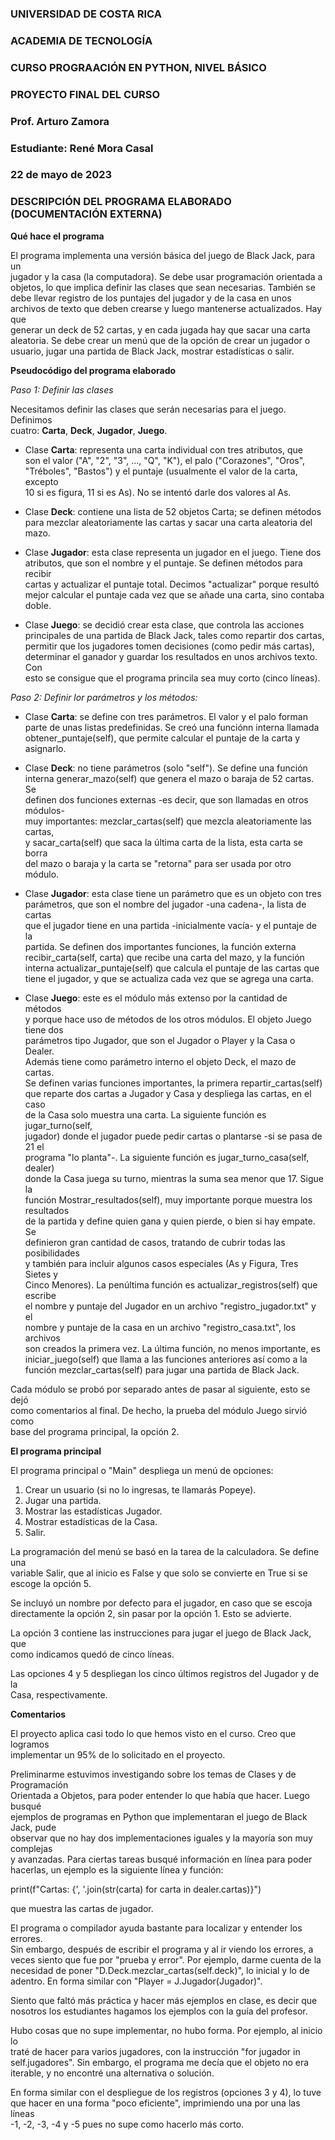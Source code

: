 ### UNIVERSIDAD DE COSTA RICA  
### ACADEMIA DE TECNOLOGÍA  
### CURSO PROGRAACIÓN EN PYTHON, NIVEL BÁSICO  

### PROYECTO FINAL DEL CURSO  
### Prof. Arturo Zamora  
### Estudiante: René Mora Casal  
### 22 de mayo de 2023  

### DESCRIPCIÓN DEL PROGRAMA ELABORADO (DOCUMENTACIÓN EXTERNA)  

**Qué hace el programa**  

El programa implementa una versión básica del juego de Black Jack, para un  
jugador y la casa (la computadora). Se debe usar programación orientada a  
objetos, lo que implica definir las clases que sean necesarias. También se  
debe llevar registro de los puntajes del jugador y de la casa en unos  
archivos de texto que deben crearse y luego mantenerse actualizados. Hay que  
generar un deck de 52 cartas, y en cada jugada hay que sacar una carta  
aleatoria. Se debe crear un menú que de la opción de crear un jugador o  
usuario, jugar una partida de Black Jack, mostrar estadísticas o salir.

**Pseudocódigo del programa elaborado**

*Paso 1: Definir las clases*

Necesitamos definir las clases que serán necesarias para el juego. Definimos  
cuatro: **Carta**, **Deck**, **Jugador**, **Juego**.

- Clase **Carta**: representa una carta individual con tres atributos, que  
son el valor ("A", "2", "3", ..., "Q", "K"), el palo ("Corazones", "Oros",  
"Tréboles", "Bastos") y el puntaje (usualmente el valor de la carta, excepto  
10 si es figura, 11 si es As). No se intentó darle dos valores al As.  

- Clase **Deck**: contiene una lista de 52 objetos Carta; se definen métodos  
para mezclar aleatoriamente las cartas y sacar una carta aleatoria del mazo.  

- Clase **Jugador**: esta clase representa un jugador en el juego. Tiene dos  
atributos, que son el nombre y el puntaje. Se definen métodos para recibir  
cartas y actualizar el puntaje total. Decimos "actualizar" porque resultó  
mejor calcular el puntaje cada vez que se añade una carta, sino contaba doble.  

- Clase **Juego**: se decidió crear esta clase, que controla las acciones  
principales de una partida de Black Jack, tales como repartir dos cartas,  
permitir que los jugadores tomen decisiones (como pedir más cartas),  
determinar el ganador y guardar los resultados en unos archivos texto. Con  
esto se consigue que el programa princila sea muy corto (cinco líneas).   

*Paso 2: Definir lor parámetros y los métodos:*  

- Clase **Carta**: se define con tres parámetros. El valor y el palo forman  
parte de unas listas predefinidas. Se creó una funciónn interna llamada  
obtener_puntaje(self), que permite calcular el puntaje de la carta y asignarlo.  

- Clase **Deck**: no tiene parámetros (solo "self"). Se define una función  
interna generar_mazo(self) que genera el mazo o baraja de 52 cartas. Se  
definen dos funciones externas -es decir, que son llamadas en otros módulos-  
muy importantes: mezclar_cartas(self) que mezcla aleatoriamente las cartas,  
y sacar_carta(self) que saca la última carta de la lista, esta carta se borra  
del mazo o baraja y la carta se "retorna" para ser usada por otro módulo.  

- Clase **Jugador**: esta clase tiene un parámetro que es un objeto con tres  
parámetros, que son el nombre del jugador -una cadena-, la lista de cartas  
que el jugador tiene en una partida -inicialmente vacía- y el puntaje de la  
partida. Se definen dos importantes funciones, la función externa  
recibir_carta(self, carta) que recibe una carta del mazo, y la función  
interna actualizar_puntaje(self) que calcula el puntaje de las cartas que  
tiene el jugador, y que se actualiza cada vez que se agrega una carta.  

- Clase **Juego**: este es el módulo más extenso por la cantidad de métodos  
y porque hace uso de métodos de los otros módulos. El objeto Juego tiene dos  
parámetros tipo Jugador, que son el Jugador o Player y la Casa o Dealer.  
Además tiene como parámetro interno el objeto Deck, el mazo de cartas.  
Se definen varias funciones importantes, la primera repartir_cartas(self)  
que reparte dos cartas a Jugador y Casa y despliega las cartas, en el caso  
de la Casa solo muestra una carta. La siguiente función es jugar_turno(self,  
jugador) donde el jugador puede pedir cartas o plantarse -si se pasa de 21 el  
programa "lo planta"-. La siguiente función es jugar_turno_casa(self, dealer)  
donde la Casa juega su turno, mientras la suma sea menor que 17. Sigue la  
función Mostrar_resultados(self), muy importante porque muestra los resultados  
de la partida y define quien gana y quien pierde, o bien si hay empate.  Se  
definieron gran cantidad de casos, tratando de cubrir todas las posibilidades  
y también para incluir algunos casos especiales (As y Figura, Tres Sietes y  
Cinco Menores). La penúltima función es actualizar_registros(self) que escribe  
el nombre y puntaje del Jugador en un archivo "registro_jugador.txt" y el  
nombre y puntaje de la casa en un archivo "registro_casa.txt", los archivos  
son creados la primera vez. La última función, no menos importante, es  
iniciar_juego(self) que llama a las funciones anteriores así como a la  
función mezclar_cartas(self) para jugar una partida de Black Jack.

Cada módulo se probó por separado antes de pasar al siguiente, esto se dejó  
como comentarios al final. De hecho, la prueba del módulo Juego sirvió como  
base del programa principal, la opción 2.

**El programa principal**

El programa principal o "Main" despliega un menú de opciones:

1. Crear un usuario (si no lo ingresas, te llamarás Popeye).
2. Jugar una partida.
3. Mostrar las estadísticas Jugador.
4. Mostrar estadísticas de la Casa.
5. Salir.

La programación del menú se basó en la tarea de la calculadora. Se define una  
variable Salir, que al inicio es False y que solo se convierte en True si se  
escoge la opción 5.

Se incluyó un nombre por defecto para el jugador, en caso que se escoja  
directamente la opción 2, sin pasar por la opción 1. Esto se advierte.

La opción 3 contiene las instrucciones para jugar el juego de Black Jack, que  
como indicamos quedó de cinco líneas.

Las opciones 4 y 5 despliegan los cinco últimos registros del Jugador y de la  
Casa, respectivamente.

**Comentarios**  

El proyecto aplica casi todo lo que hemos visto en el curso. Creo que logramos  
implementar un 95% de lo solicitado en el proyecto.

Preliminarme estuvimos investigando sobre los temas de Clases y de Programación  
Orientada a Objetos, para poder entender lo que había que hacer. Luego busqué  
ejemplos de programas en Python que implementaran el juego de Black Jack, pude  
observar que no hay dos implementaciones iguales y la mayoría son muy complejas  
y avanzadas. Para ciertas tareas busqué información en línea para poder  
hacerlas, un ejemplo es la siguiente línea y función:

print(f"Cartas: {', '.join(str(carta) for carta in dealer.cartas)}")

que muestra las cartas de jugador.

El programa o compilador ayuda bastante para localizar y entender los errores.  
Sin embargo, después de escribir el programa y al ir viendo los errores, a  
veces siento que fue por "prueba y error". Por ejemplo, darme cuenta de la  
necesidad de poner "D.Deck.mezclar_cartas(self.deck)", lo inicial y lo de  
adentro. En forma similar con "Player = J.Jugador(Jugador)".  

Siento que faltó más práctica y hacer más ejemplos en clase, es decir que  
nosotros los estudiantes hagamos los ejemplos con la guía del profesor. 

Hubo cosas que no supe implementar, no hubo forma. Por ejemplo, al inicio lo  
traté de hacer para varios jugadores, con la instrucción "for jugador in  
self.jugadores". Sin embargo, el programa me decía que el objeto no era  
iterable, y no encontré una alternativa o solución.

En forma similar con el despliegue de los registros (opciones 3 y 4), lo tuve  
que hacer en una forma "poco eficiente", imprimiendo una por una las líneas  
-1, -2, -3, -4 y -5 pues no supe como hacerlo más corto.












